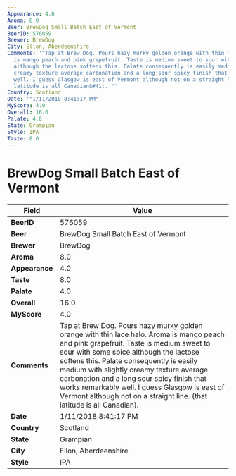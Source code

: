 ```yaml
---
Appearance: 4.0
Aroma: 8.0
Beer: BrewDog Small Batch East of Vermont
BeerID: 576059
Brewer: BrewDog
City: Ellon, Aberdeenshire
Comments: '"Tap at Brew Dog. Pours hazy murky golden orange with thin lace halo. Aroma
  is mango peach and pink grapefruit. Taste is medium sweet to sour with some spice
  although the lactose softens this. Palate consequently is easily medium with slightly
  creamy texture average carbonation and a long sour spicy finish that works remarkably
  well. I guess Glasgow is east of Vermont although not on a straight line. &#40;that
  latitude is all Canadian&#41;. "'
Country: Scotland
Date: '"1/11/2018 8:41:17 PM"'
MyScore: 4.0
Overall: 16.0
Palate: 4.0
State: Grampian
Style: IPA
Taste: 8.0
---
```


# BrewDog Small Batch East of Vermont

| Field         | Value |
|---------------|-------|
| **BeerID** | 576059 |
| **Beer** | BrewDog Small Batch East of Vermont |
| **Brewer** | BrewDog |
| **Aroma** | 8.0 |
| **Appearance** | 4.0 |
| **Taste** | 8.0 |
| **Palate** | 4.0 |
| **Overall** | 16.0 |
| **MyScore** | 4.0 |
| **Comments** | Tap at Brew Dog. Pours hazy murky golden orange with thin lace halo. Aroma is mango peach and pink grapefruit. Taste is medium sweet to sour with some spice although the lactose softens this. Palate consequently is easily medium with slightly creamy texture average carbonation and a long sour spicy finish that works remarkably well. I guess Glasgow is east of Vermont although not on a straight line. &#40;that latitude is all Canadian&#41;.  |
| **Date** | 1/11/2018 8:41:17 PM |
| **Country** | Scotland |
| **State** | Grampian |
| **City** | Ellon, Aberdeenshire |
| **Style** | IPA |
